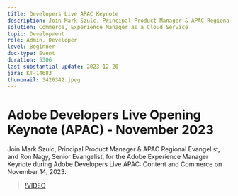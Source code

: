 ```yaml
---
title: Developers Live APAC Keynote
description: Join Mark Szulc, Principal Product Manager & APAC Regional Evangelist, and Ron Nagy, Senior Evangelist, for the Adobe Experience Manager Keynote during Adobe Developers Live APAC - Content and Commerce on November 14, 2023.
solution: Commerce, Experience Manager as a Cloud Service
topic: Development
role: Admin, Developer
level: Beginner
doc-type: Event
duration: 5306
last-substantial-update: 2023-12-20
jira: KT-14683
thumbnail: 3426342.jpeg
---
```


# Adobe Developers Live Opening Keynote (APAC) - November 2023

Join Mark Szulc, Principal Product Manager & APAC Regional Evangelist, and Ron Nagy, Senior Evangelist, for the Adobe Experience Manager Keynote during Adobe Developers Live APAC: Content and Commerce on November 14, 2023.

>[!VIDEO](https://video.tv.adobe.com/v/3426342/?learn=on)
